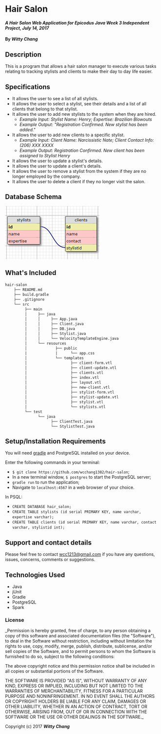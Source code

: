 # Hair Salon

#### _A Hair Salon Web Application for Epicodus Java Week 3 Independent Project, July 14, 2017_

#### By _**Witty Chang**_

## Description

This is a program that allows a hair salon manager to execute various tasks relating to tracking stylists and clients to make their day to day life easier.

## Specifications

* It allows the user to see a list of all stylists.
* It allows the user to select a stylist, see their details and a list of all clients that belong to that stylist.
* It allows the user to add new stylists to the system when they are hired.
  * _Example Input: Stylist Name: Henry; Expertise: Brazilian Blowouts_
  * _Example Output: "Registration Confirmed. New stylist has been added."_
* It allows the user to add new clients to a specific stylist.
  * _Example Input: Client Name: Narcissistic Nate; Client Contact Info: (206) XXX XXXX_
  * _Example Output: Registration Confirmed. New client has been assigned to Stylist Henry_
* It allows the user to update a stylist's details.
* It allows the user to update a client's details.
* It allows the user to remove a stylist from the system if they are no longer employed by the company.
* It allows the user to delete a client if they no longer visit the salon.

## Database Schema

![database diagram](schema.png)

  ## What's Included

```
hair-salon
    ├── README.md
    ├── build.gradle
    ├── .gitignore
    └── src
         ├── main
         │     ├── java
         │     │     ├── App.java
         │     │     ├── Client.java
         │     │     ├── DB.java
         │     │     ├── Stylist.java
         │     │     └── VelocityTemplateEngine.java
         │     └── resources
         │             ├── public
         |             |      └── app.css
         │             └── templates
         │                    ├── client-form.vtl
         │                    ├── client-update.vtl
         │                    ├── clients.vtl
         │                    ├── index.vtl
         │                    ├── layout.vtl
         │                    ├── new-client.vtl
         │                    ├── stylist-form.vtl
         │                    ├── stylist-update.vtl
         │                    ├── stylist.vtl
         │                    └── stylists.vtl
         └── test
               └── java
                     ├── ClientTest.java
                     └── StylistTest.java
```

## Setup/Installation Requirements

You will need [gradle](https://gradle.org/gradle-download/) and PostgreSQL installed on your device.

Enter the following commands in your terminal:
* `$ git clone https://github.com/wcchang1382/hair-salon`;
* In a new terminal window, `$ postgres` to start the PostgreSQL server;
* `gradle run` to run the application;
* Navigate to `localhost:4567` in a web browser of your choice.

In PSQL:
* `CREATE DATABASE hair_salon;`
* `CREATE TABLE stylists (id serial PRIMARY KEY, name varchar, expertise varchar);`
* `CREATE TABLE clients (id serial PRIMARY KEY, name varchar, contact varchar, stylistid int);`

## Support and contact details

Please feel free to contact wcc1213@gmail.com if you have any questions, issues, concerns, comments or suggestions.

## Technologies Used

* Java
* jUnit
* Gradle
* PostgreSQL
* Spark

### License

_Permission is hereby granted, free of charge, to any person obtaining a copy of this software and associated documentation files (the "Software"), to deal in the Software without restriction, including without limitation the rights to use, copy, modify, merge, publish, distribute, sublicense, and/or sell copies of the Software, and to permit persons to whom the Software is furnished to do so, subject to the following conditions:

The above copyright notice and this permission notice shall be included in all copies or substantial portions of the Software.

THE SOFTWARE IS PROVIDED "AS IS", WITHOUT WARRANTY OF ANY KIND, EXPRESS OR IMPLIED, INCLUDING BUT NOT LIMITED TO THE WARRANTIES OF MERCHANTABILITY, FITNESS FOR A PARTICULAR PURPOSE AND NONINFRINGEMENT. IN NO EVENT SHALL THE AUTHORS OR COPYRIGHT HOLDERS BE LIABLE FOR ANY CLAIM, DAMAGES OR OTHER LIABILITY, WHETHER IN AN ACTION OF CONTRACT, TORT OR OTHERWISE, ARISING FROM, OUT OF OR IN CONNECTION WITH THE SOFTWARE OR THE USE OR OTHER DEALINGS IN THE SOFTWARE._

Copyright (c) 2017 **_Witty Chang_**
